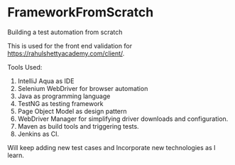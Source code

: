# FrameworkFromScratch
Building a test automation from scratch

This is used for the front end validation for https://rahulshettyacademy.com/client/.

Tools Used: 
1. IntelliJ Aqua as IDE
2. Selenium WebDriver for browser automation
3. Java as programming language
4. TestNG as testing framework
5. Page Object Model as design pattern
6. WebDriver Manager for simplifying driver downloads and configuration.
7. Maven as build tools and triggering tests.
8. Jenkins as CI.


Will keep adding new test cases and Incorporate new technologies as I learn.
